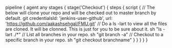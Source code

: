pipeline {
   agent any
   stages {
    stage('Checkout') {
      steps {
        script {
           // The below will clone your repo and will be checked out to master branch by default.
           git credentialsId: 'jenkins-user-github', url: 'https://github.com/aakashsehgal/FMU.git'
           // Do a ls -lart to view all the files are cloned. It will be clonned. This is just for you to be sure about it.
           sh "ls -lart ./*" 
           // List all branches in your repo. 
           sh "git branch -a"
           // Checkout to a specific branch in your repo.
           sh "git checkout branchname"
          }
       }
    }
  }
}
